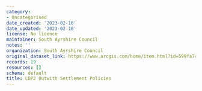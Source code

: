 ```yaml
---
category:
- Uncategorised
date_created: '2023-02-16'
date_updated: '2023-02-16'
license: No licence
maintainer: South Ayrshire Council
notes: ''
organization: South Ayrshire Council
original_dataset_link: https://www.arcgis.com/home/item.html?id=599fa7cf46a2470090273d4cba81de71
records: 19
resources: []
schema: default
title: LDP2 Outwith Settlement Policies
---
```

